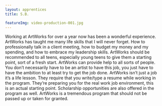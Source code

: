 ```yaml
---
layout: apprentices
title: S.B.

featureImg: video-production-001.jpg
---
```


Working at ArtWorks for over a year now has been a wonderful experience. ArtWorks has taught me many life skills that I will never forget. How to professionally talk in a client meeting, how to budget my money and my spending, and how to embrace my leadership skills. ArtWorks should be recommended to all teens, especially young teens to give them a starting point, sort of a fresh start. ArtWorks can provide help to all sorts of people. You don’t necessarily have to be an artist to have this job, you just have to have the ambition to at least try to get the job done. ArtWorks isn’t just a job it’s a life lesson. They require that you write/type a resume while working in the program. They’re preparing you for the real work job environment, this is an actual starting point. Scholarship opportunities are also offered in the program as well. ArtWorks is a tremendous program that should not be passed up or taken for granted. 
